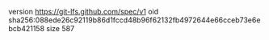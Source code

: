 version https://git-lfs.github.com/spec/v1
oid sha256:088ede26c92119b86d1fccd48b96f62132fb4972644e66cceb73e6ebcb421158
size 587
